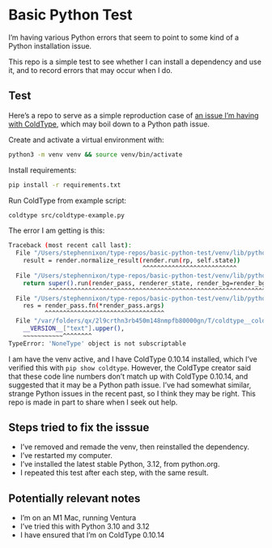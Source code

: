 # Basic Python Test

I’m having various Python errors that seem to point to some kind of a Python installation issue.

This repo is a simple test to see whether I can install a dependency and use it, and to record errors that may occur when I do.

## Test

Here’s a repo to serve as a simple reproduction case of [an issue I’m having with ColdType](https://github.com/coldtype/coldtype/issues/151#issuecomment-1806587692), which may boil down to a Python path issue.

Create and activate a virtual environment with:

```sh
python3 -m venv venv && source venv/bin/activate
```

Install requirements:

```sh
pip install -r requirements.txt
```

Run ColdType from example script:

```sh
coldtype src/coldtype-example.py
```

The error I am getting is this:

```sh
Traceback (most recent call last):
  File "/Users/stephennixon/type-repos/basic-python-test/venv/lib/python3.11/site-packages/coldtype/renderer/__init__.py", line 548, in _single_thread_render
    result = render.normalize_result(render.run(rp, self.state))
                                     ^^^^^^^^^^^^^^^^^^^^^^^^^^
  File "/Users/stephennixon/type-repos/basic-python-test/venv/lib/python3.11/site-packages/coldtype/renderable/animation.py", line 214, in run
    return super().run(render_pass, renderer_state, render_bg=render_bg)
           ^^^^^^^^^^^^^^^^^^^^^^^^^^^^^^^^^^^^^^^^^^^^^^^^^^^^^^^^^^^^^
  File "/Users/stephennixon/type-repos/basic-python-test/venv/lib/python3.11/site-packages/coldtype/renderable/renderable.py", line 348, in run
    res = render_pass.fn(*render_pass.args)
          ^^^^^^^^^^^^^^^^^^^^^^^^^^^^^^^^^
  File "/var/folders/qx/2l9crthn3rb450m148nmpfb80000gn/T/coldtype__coldtype-example_s3xrswyr.py", line 16, in versioned_ƒVERSION
    __VERSION__["text"].upper(),
    ~~~~~~~~~~~^^^^^^^^
TypeError: 'NoneType' object is not subscriptable
```

I am have the venv active, and I have ColdType 0.10.14 installed, which I’ve verified this with `pip show coldtype`. However, the ColdType creator said that these code line numbers don’t match up with ColdType 0.10.14, and suggested that it may be a Python path issue. I’ve had somewhat similar, strange Python issues in the recent past, so I think they may be right. This repo is made in part to share when I seek out help.

## Steps tried to fix the isssue

- I’ve removed and remade the venv, then reinstalled the dependency.
- I’ve restarted my computer.
- I’ve installed the latest stable Python, 3.12, from python.org.
- I repeated this test after each step, with the same result.
  
## Potentially relevant notes

- I’m on an M1 Mac, running Ventura
- I’ve tried this with Python 3.10 and 3.12
- I have ensured that I’m on ColdType 0.10.14
